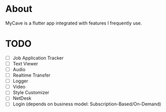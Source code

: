 # About
MyCave is a flutter app integrated with features I frequently use.

# TODO
- [ ] Job Application Tracker
- [ ] Text Viewer
- [ ] Audio
- [ ] Realtime Transfer
- [ ] Logger
- [ ] Video
- [ ] Style Customizer
- [ ] NetDesk
- [ ] Login (depends on business model: Subscription-Based/On-Demand)
